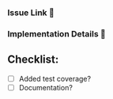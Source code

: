 ### Issue Link :link:
<!-- What issue does this fix? If an issue doesn't exist, remove this section. -->

### Implementation Details :construction:
<!-- Explain the reasoning behind any architectural changes. -->
<!-- Highlight any new functionality. -->

## Checklist:
- [ ] Added test coverage?
- [ ] Documentation?
